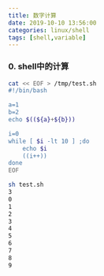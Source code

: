 ```yaml
---
title: 数字计算
date: 2019-10-10 13:56:00
categories: linux/shell
tags: [shell,variable]
---
```


### 0. shell中的计算
``` bash
cat << EOF > /tmp/test.sh
#!/bin/bash

a=1
b=2
echo $((${a}+${b}))

i=0
while [ $i -lt 10 ] ;do
	echo $i
	((i++))
done
EOF

sh test.sh 
3
0
1
2
3
4
5
6
7
8
9
```